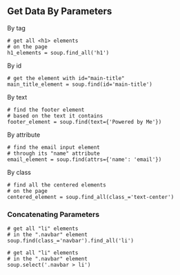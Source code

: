 ## Get Data By Parameters

By tag
```
# get all <h1> elements
# on the page
h1_elements = soup.find_all('h1')
```

By id

```
# get the element with id="main-title"
main_title_element = soup.find(id='main-title')
```

By text
```
# find the footer element
# based on the text it contains
footer_element = soup.find(text={'Powered by Me'})
```

By attribute
```
# find the email input element
# through its "name" attribute
email_element = soup.find(attrs={'name': 'email'})
```

By class
```
# find all the centered elements
# on the page
centered_element = soup.find_all(class_='text-center')
```

### Concatenating Parameters

```
# get all "li" elements
# in the ".navbar" element
soup.find(class_='navbar').find_all('li')
```

```
# get all "li" elements
# in the ".navbar" element
soup.select('.navbar > li')
```